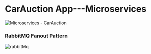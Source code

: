 # CarAuction App---Microservices

![Microservices - CarAuction](https://github.com/vectorNull/CarAuction-App---Microservices/assets/50179896/1150f59e-eb46-4d24-9eb9-64820dca6203)

### RabbitMQ Fanout Pattern

![rabbitMq](https://github.com/vectorNull/CarAuction-App---Microservices/assets/50179896/e5125992-69b0-4c5b-a643-ad006c13b79f)
